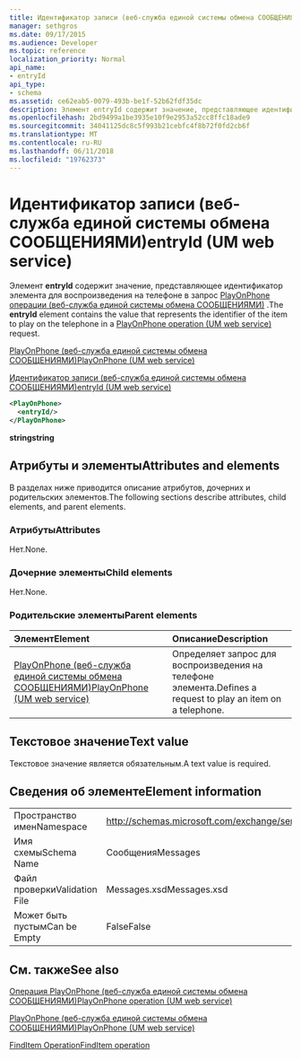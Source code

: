 ```yaml
---
title: Идентификатор записи (веб-служба единой системы обмена СООБЩЕНИЯМИ)
manager: sethgros
ms.date: 09/17/2015
ms.audience: Developer
ms.topic: reference
localization_priority: Normal
api_name:
- entryId
api_type:
- schema
ms.assetid: ce62eab5-0079-493b-be1f-52b62fdf35dc
description: Элемент entryId содержит значение, представляющее идентификатор элемента для воспроизведения на телефоне в запросе PlayOnPhone операции (веб-служба единой системы обмена СООБЩЕНИЯМИ).
ms.openlocfilehash: 2bd9499a1be3935e10f9e2953a52cc8ffc18ade9
ms.sourcegitcommit: 34041125dc8c5f993b21cebfc4f8b72f0fd2cb6f
ms.translationtype: MT
ms.contentlocale: ru-RU
ms.lasthandoff: 06/11/2018
ms.locfileid: "19762373"
---
```

# <a name="entryid-um-web-service"></a><span data-ttu-id="9b3f9-103">Идентификатор записи (веб-служба единой системы обмена СООБЩЕНИЯМИ)</span><span class="sxs-lookup"><span data-stu-id="9b3f9-103">entryId (UM web service)</span></span>

<span data-ttu-id="9b3f9-104">Элемент **entryId** содержит значение, представляющее идентификатор элемента для воспроизведения на телефоне в запрос [PlayOnPhone операции (веб-служба единой системы обмена СООБЩЕНИЯМИ)](playonphone-operation-um-web-service.md) .</span><span class="sxs-lookup"><span data-stu-id="9b3f9-104">The **entryId** element contains the value that represents the identifier of the item to play on the telephone in a [PlayOnPhone operation (UM web service)](playonphone-operation-um-web-service.md) request.</span></span> 
  
[<span data-ttu-id="9b3f9-105">PlayOnPhone (веб-служба единой системы обмена СООБЩЕНИЯМИ)</span><span class="sxs-lookup"><span data-stu-id="9b3f9-105">PlayOnPhone (UM web service)</span></span>](playonphone-um-web-service.md)
  
[<span data-ttu-id="9b3f9-106">Идентификатор записи (веб-служба единой системы обмена СООБЩЕНИЯМИ)</span><span class="sxs-lookup"><span data-stu-id="9b3f9-106">entryId (UM web service)</span></span>](entryid-um-web-service.md)
  
```xml
<PlayOnPhone>
  <entryId/>
</PlayOnPhone>
```

 <span data-ttu-id="9b3f9-107">**string**</span><span class="sxs-lookup"><span data-stu-id="9b3f9-107">**string**</span></span>
## <a name="attributes-and-elements"></a><span data-ttu-id="9b3f9-108">Атрибуты и элементы</span><span class="sxs-lookup"><span data-stu-id="9b3f9-108">Attributes and elements</span></span>

<span data-ttu-id="9b3f9-109">В разделах ниже приводится описание атрибутов, дочерних и родительских элементов.</span><span class="sxs-lookup"><span data-stu-id="9b3f9-109">The following sections describe attributes, child elements, and parent elements.</span></span>
  
### <a name="attributes"></a><span data-ttu-id="9b3f9-110">Атрибуты</span><span class="sxs-lookup"><span data-stu-id="9b3f9-110">Attributes</span></span>

<span data-ttu-id="9b3f9-111">Нет.</span><span class="sxs-lookup"><span data-stu-id="9b3f9-111">None.</span></span>
  
### <a name="child-elements"></a><span data-ttu-id="9b3f9-112">Дочерние элементы</span><span class="sxs-lookup"><span data-stu-id="9b3f9-112">Child elements</span></span>

<span data-ttu-id="9b3f9-113">Нет.</span><span class="sxs-lookup"><span data-stu-id="9b3f9-113">None.</span></span>
  
### <a name="parent-elements"></a><span data-ttu-id="9b3f9-114">Родительские элементы</span><span class="sxs-lookup"><span data-stu-id="9b3f9-114">Parent elements</span></span>

|<span data-ttu-id="9b3f9-115">**Элемент**</span><span class="sxs-lookup"><span data-stu-id="9b3f9-115">**Element**</span></span>|<span data-ttu-id="9b3f9-116">**Описание**</span><span class="sxs-lookup"><span data-stu-id="9b3f9-116">**Description**</span></span>|
|:-----|:-----|
|[<span data-ttu-id="9b3f9-117">PlayOnPhone (веб-служба единой системы обмена СООБЩЕНИЯМИ)</span><span class="sxs-lookup"><span data-stu-id="9b3f9-117">PlayOnPhone (UM web service)</span></span>](playonphone-um-web-service.md) <br/> |<span data-ttu-id="9b3f9-118">Определяет запрос для воспроизведения на телефоне элемента.</span><span class="sxs-lookup"><span data-stu-id="9b3f9-118">Defines a request to play an item on a telephone.</span></span>  <br/> |
   
## <a name="text-value"></a><span data-ttu-id="9b3f9-119">Текстовое значение</span><span class="sxs-lookup"><span data-stu-id="9b3f9-119">Text value</span></span>

<span data-ttu-id="9b3f9-120">Текстовое значение является обязательным.</span><span class="sxs-lookup"><span data-stu-id="9b3f9-120">A text value is required.</span></span>
  
## <a name="element-information"></a><span data-ttu-id="9b3f9-121">Сведения об элементе</span><span class="sxs-lookup"><span data-stu-id="9b3f9-121">Element information</span></span>

|||
|:-----|:-----|
|<span data-ttu-id="9b3f9-122">Пространство имен</span><span class="sxs-lookup"><span data-stu-id="9b3f9-122">Namespace</span></span>  <br/> |http://schemas.microsoft.com/exchange/services/2006/messages  <br/> |
|<span data-ttu-id="9b3f9-123">Имя схемы</span><span class="sxs-lookup"><span data-stu-id="9b3f9-123">Schema Name</span></span>  <br/> |<span data-ttu-id="9b3f9-124">Сообщения</span><span class="sxs-lookup"><span data-stu-id="9b3f9-124">Messages</span></span>  <br/> |
|<span data-ttu-id="9b3f9-125">Файл проверки</span><span class="sxs-lookup"><span data-stu-id="9b3f9-125">Validation File</span></span>  <br/> |<span data-ttu-id="9b3f9-126">Messages.xsd</span><span class="sxs-lookup"><span data-stu-id="9b3f9-126">Messages.xsd</span></span>  <br/> |
|<span data-ttu-id="9b3f9-127">Может быть пустым</span><span class="sxs-lookup"><span data-stu-id="9b3f9-127">Can be Empty</span></span>  <br/> |<span data-ttu-id="9b3f9-128">False</span><span class="sxs-lookup"><span data-stu-id="9b3f9-128">False</span></span>  <br/> |
   
## <a name="see-also"></a><span data-ttu-id="9b3f9-129">См. также</span><span class="sxs-lookup"><span data-stu-id="9b3f9-129">See also</span></span>



[<span data-ttu-id="9b3f9-130">Операция PlayOnPhone (веб-служба единой системы обмена СООБЩЕНИЯМИ)</span><span class="sxs-lookup"><span data-stu-id="9b3f9-130">PlayOnPhone operation (UM web service)</span></span>](playonphone-operation-um-web-service.md)
  
[<span data-ttu-id="9b3f9-131">PlayOnPhone (веб-служба единой системы обмена СООБЩЕНИЯМИ)</span><span class="sxs-lookup"><span data-stu-id="9b3f9-131">PlayOnPhone (UM web service)</span></span>](playonphone-um-web-service.md)
  
[<span data-ttu-id="9b3f9-132">FindItem Operation</span><span class="sxs-lookup"><span data-stu-id="9b3f9-132">FindItem operation</span></span>](finditem-operation.md)

